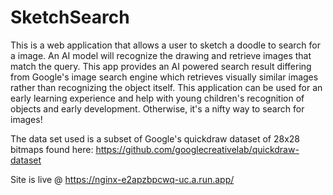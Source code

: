 # SketchSearch
This is a web application that allows a user to sketch a doodle to search for a image. An AI model will recognize the drawing and retrieve images that match the query. This app provides an AI powered search result differing from Google's image search engine which retrieves visually similar images rather than recognizing the object itself.
This application can be used for an early learning experience and help with young children's recognition of objects and early development. Otherwise, it's a nifty way to search for images!

The data set used is a subset of Google's quickdraw dataset of 28x28 bitmaps found here: https://github.com/googlecreativelab/quickdraw-dataset 

Site is live @ https://nginx-e2apzbpcwq-uc.a.run.app/

